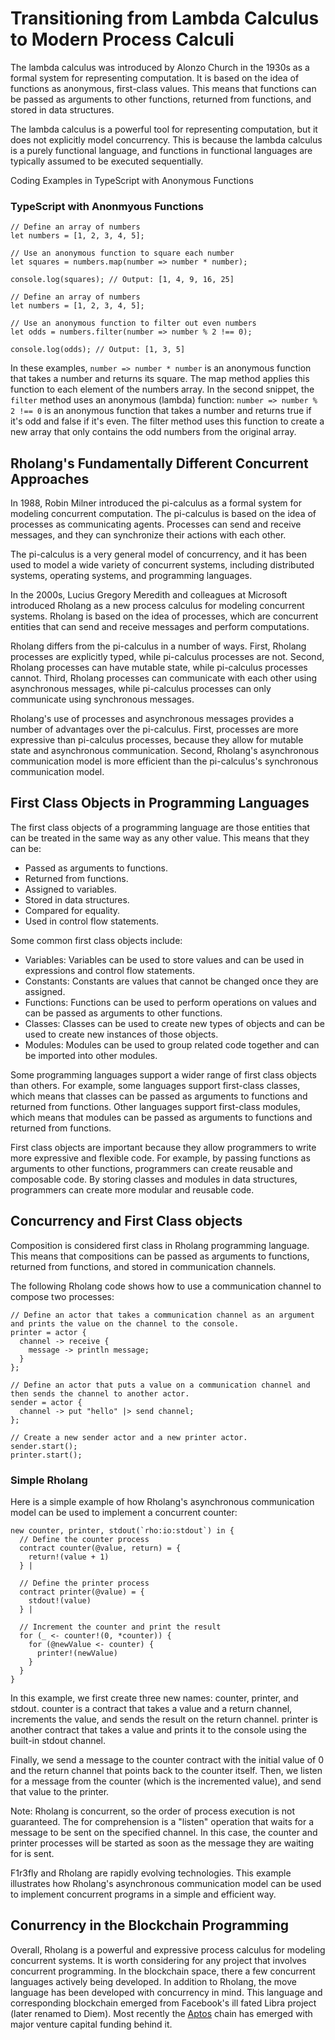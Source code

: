 # Transitioning from Lambda Calculus to Modern Process Calculi

The lambda calculus was introduced by Alonzo Church in the 1930s as a formal system for representing computation. It is based on the idea of functions as anonymous, first-class values. This means that functions can be passed as arguments to other functions, returned from functions, and stored in data structures.

The lambda calculus is a powerful tool for representing computation, but it does not explicitly model concurrency. This is because the lambda calculus is a purely functional language, and functions in functional languages are typically assumed to be executed sequentially.

Coding Examples in TypeScript with Anonymous Functions

### TypeScript with Anonmyous Functions
```
// Define an array of numbers
let numbers = [1, 2, 3, 4, 5];

// Use an anonymous function to square each number
let squares = numbers.map(number => number * number);

console.log(squares); // Output: [1, 4, 9, 16, 25]

// Define an array of numbers
let numbers = [1, 2, 3, 4, 5];

// Use an anonymous function to filter out even numbers
let odds = numbers.filter(number => number % 2 !== 0);

console.log(odds); // Output: [1, 3, 5]

```

In these examples, `number => number * number` is an anonymous function that takes a number and returns its square. The map method applies this function to each element of the numbers array. In the second snippet, the `filter` method uses an anonymous (lambda) function: `number => number % 2 !== 0` is an anonymous function that takes a number and returns true if it's odd and false if it's even. The filter method uses this function to create a new array that only contains the odd numbers from the original array.

## Rholang's Fundamentally Different Concurrent Approaches

In 1988, Robin Milner introduced the pi-calculus as a formal system for modeling concurrent computation. The pi-calculus is based on the idea of processes as communicating agents. Processes can send and receive messages, and they can synchronize their actions with each other.

The pi-calculus is a very general model of concurrency, and it has been used to model a wide variety of concurrent systems, including distributed systems, operating systems, and programming languages.

In the 2000s, Lucius Gregory Meredith and colleagues at Microsoft introduced Rholang as a new process calculus for modeling concurrent systems. Rholang is based on the idea of processes, which are concurrent entities that can send and receive messages and perform computations.

Rholang differs from the pi-calculus in a number of ways. First, Rholang processes are explicitly typed, while pi-calculus processes are not. Second, Rholang processes can have mutable state, while pi-calculus processes cannot. Third, Rholang processes can communicate with each other using asynchronous messages, while pi-calculus processes can only communicate using synchronous messages.


Rholang's use of processes and asynchronous messages provides a number of advantages over the pi-calculus. First, processes are more expressive than pi-calculus processes, because they allow for mutable state and asynchronous communication. Second, Rholang's asynchronous communication model is more efficient than the pi-calculus's synchronous communication model.


## First Class Objects in Programming Languages

The first class objects of a programming language are those entities that can be treated in the same way as any other value. This means that they can be:

* Passed as arguments to functions.
* Returned from functions.
* Assigned to variables.
* Stored in data structures.
* Compared for equality.
* Used in control flow statements.

Some common first class objects include:

* Variables: Variables can be used to store values and can be used in expressions and control flow statements.
* Constants: Constants are values that cannot be changed once they are assigned.
* Functions: Functions can be used to perform operations on values and can be passed as arguments to other functions.
* Classes: Classes can be used to create new types of objects and can be used to create new instances of those objects.
* Modules: Modules can be used to group related code together and can be imported into other modules.

Some programming languages support a wider range of first class objects than others. For example, some languages support first-class classes, which means that classes can be passed as arguments to functions and returned from functions. Other languages support first-class modules, which means that modules can be passed as arguments to functions and returned from functions.

First class objects are important because they allow programmers to write more expressive and flexible code. For example, by passing functions as arguments to other functions, programmers can create reusable and composable code. By storing classes and modules in data structures, programmers can create more modular and reusable code.

## Concurrency and First Class objects 

Composition is considered first class in Rholang programming language. This means that compositions can be passed as arguments to functions, returned from functions, and stored in communication channels.

The following Rholang code shows how to use a communication channel to compose two processes:

```
// Define an actor that takes a communication channel as an argument and prints the value on the channel to the console.
printer = actor {
  channel -> receive {
    message -> println message;
  }
};

// Define an actor that puts a value on a communication channel and then sends the channel to another actor.
sender = actor {
  channel -> put "hello" |> send channel;
};

// Create a new sender actor and a new printer actor.
sender.start();
printer.start();

```

### Simple Rholang

Here is a simple example of how Rholang's asynchronous communication model can be used to implement a concurrent counter:

```
new counter, printer, stdout(`rho:io:stdout`) in {
  // Define the counter process
  contract counter(@value, return) = {
    return!(value + 1)
  } |

  // Define the printer process
  contract printer(@value) = {
    stdout!(value)
  } |

  // Increment the counter and print the result
  for (_ <- counter!(0, *counter)) {
    for (@newValue <- counter) {
      printer!(newValue)
    }
  }
}
```
In this example, we first create three new names: counter, printer, and stdout. counter is a contract that takes a value and a return channel, increments the value, and sends the result on the return channel. printer is another contract that takes a value and prints it to the console using the built-in stdout channel.

Finally, we send a message to the counter contract with the initial value of 0 and the return channel that points back to the counter itself. Then, we listen for a message from the counter (which is the incremented value), and send that value to the printer.

Note: Rholang is concurrent, so the order of process execution is not guaranteed. The for comprehension is a "listen" operation that waits for a message to be sent on the specified channel. In this case, the counter and printer processes will be started as soon as the message they are waiting for is sent.

F1r3fly and Rholang are rapidly evolving technologies. This example illustrates how Rholang's asynchronous communication model can be used to implement concurrent programs in a simple and efficient way.

## Conurrency in the Blockchain Programming
Overall, Rholang is a powerful and expressive process calculus for modeling concurrent systems. It is worth considering for any project that involves concurrent programming. In the blockchain space, there a few concurrent languages actively being developed. In addition to Rholang, the move language has been developed with concurrency in mind. This language and corresponding blockchain emerged from Facebook's ill fated Libra project (later renamed to Diem). Most recently the [Aptos](https://coinmarketcap.com/currencies/aptos/) chain has emerged with major venture capital funding behind it.
